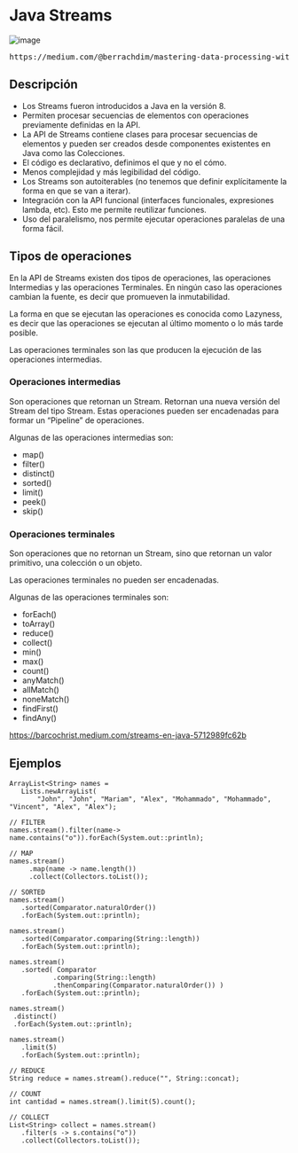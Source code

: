 # Java Streams

![image](https://github.com/user-attachments/assets/349c5bb6-903c-422e-be19-63db2f66ff77)

<pre>https://medium.com/@berrachdim/mastering-data-processing-with-java-streams-a-comprehensive-guide-581f2a64052a</pre>

## Descripción

- Los Streams fueron introducidos a Java en la versión 8.
- Permiten procesar secuencias de elementos con operaciones previamente definidas en la API.
- La API de Streams contiene clases para procesar secuencias de elementos y pueden ser creados desde componentes existentes en Java como las Colecciones.
- El código es declarativo, definimos el que y no el cómo.
- Menos complejidad y más legibilidad del código.
- Los Streams son autoiterables (no tenemos que definir explícitamente la forma en que se van a iterar).
- Integración con la API funcional (interfaces funcionales, expresiones lambda, etc). Esto me permite reutilizar funciones.
- Uso del paralelismo, nos permite ejecutar operaciones paralelas de una forma fácil.

## Tipos de operaciones

En la API de Streams existen dos tipos de operaciones, las operaciones Intermedias y las operaciones Terminales. En ningún caso las operaciones cambian la fuente, es decir que promueven la inmutabilidad.

La forma en que se ejecutan las operaciones es conocida como Lazyness, es decir que las operaciones se ejecutan al último momento o lo más tarde posible.

Las operaciones terminales son las que producen la ejecución de las operaciones intermedias.

### Operaciones intermedias

Son operaciones que retornan un Stream. Retornan una nueva versión del Stream del tipo Stream<T>. Estas operaciones pueden ser encadenadas para formar un “Pipeline” de operaciones. 

Algunas de las operaciones intermedias son:

- map()
- filter()
- distinct()
- sorted()
- limit()
- peek()
- skip()

### Operaciones terminales

Son operaciones que no retornan un Stream, sino que retornan un valor primitivo, una colección o un objeto. 

Las operaciones terminales no pueden ser encadenadas. 

Algunas de las operaciones terminales son:

- forEach()
- toArray()
- reduce()
- collect()
- min()
- max()
- count()
- anyMatch()
- allMatch()
- noneMatch()
- findFirst()
- findAny()


https://barcochrist.medium.com/streams-en-java-5712989fc62b


## Ejemplos

```
ArrayList<String> names =
   Lists.newArrayList(
       "John", "John", "Mariam", "Alex", "Mohammado", "Mohammado", "Vincent", "Alex", "Alex");

// FILTER
names.stream().filter(name-> name.contains("o")).forEach(System.out::println);

// MAP
names.stream()
     .map(name -> name.length())
     .collect(Collectors.toList());

// SORTED
names.stream()
   .sorted(Comparator.naturalOrder())
   .forEach(System.out::println);

names.stream()
   .sorted(Comparator.comparing(String::length))
   .forEach(System.out::println);

names.stream()
   .sorted( Comparator
           .comparing(String::length)
           .thenComparing(Comparator.naturalOrder()) )
   .forEach(System.out::println);

names.stream()
 .distinct()
 .forEach(System.out::println);

names.stream()
   .limit(5)
   .forEach(System.out::println);

// REDUCE
String reduce = names.stream().reduce("", String::concat);

// COUNT
int cantidad = names.stream().limit(5).count();

// COLLECT
List<String> collect = names.stream()
   .filter(s -> s.contains("o"))
   .collect(Collectors.toList());

```
